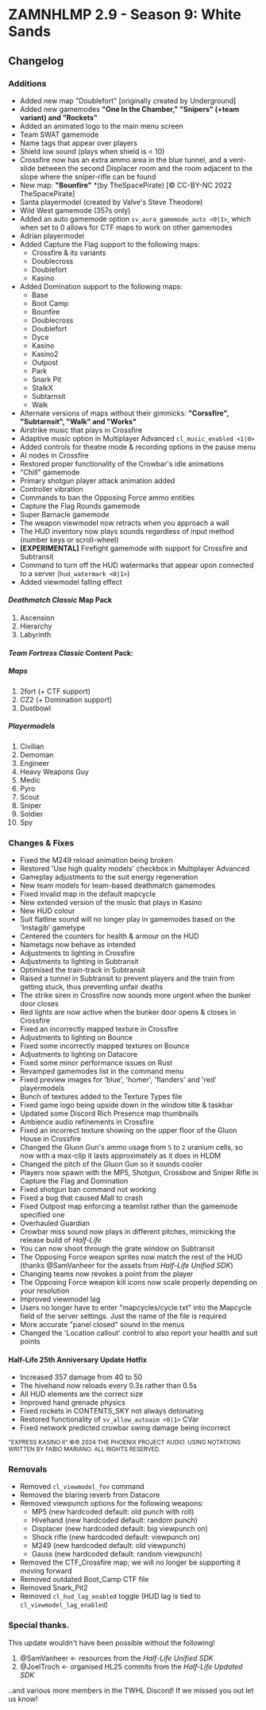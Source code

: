 # ZAMNHLMP 2.9 - Season 9: White Sands
## Changelog

### Additions
- Added new map "Doublefort" [originally created by Underground]
- Added new gamemodes **"One In the Chamber," "Snipers" (+team variant) and "Rockets"**
- Added an animated logo to the main menu screen
- Team SWAT gamemode
- Name tags that appear over players
- Shield low sound (plays when shield is < 10)
- Crossfire now has an extra ammo area in the blue tunnel, and a vent-slide between the second Displacer room and the room adjacent to the slope where the sniper-rifle can be found
- New map: **"Bounfire"** *(by TheSpacePirate) [© CC-BY-NC 2022 TheSpacePirate]
- Santa playermodel (created by Valve's Steve Theodore)
- Wild West gamemode (357s only)
- Added an auto gamemode option `sv_aura_gamemode_auto <0|1>`, which when set to 0 allows for CTF maps to work on other gamemodes
- Adrian playermodel
- Added Capture the Flag support to the following maps:
	- Crossfire & its variants
	- Doublecross
	- Doublefort
	- Kasino
- Added Domination support to the following maps:
	- Base
	- Boot Camp
	- Bounfire
	- Doublecross
	- Doublefort
	- Dyce
	- Kasino
	- Kasino2
	- Outpost
	- Park
	- Snark Pit
	- StalkX
	- Subtarnsit
	- Walk
- Alternate versions of maps without their gimmicks: **"Corssfire", "Subtarnsit", "Walk" and "Works"**
- Airstrike music that plays in Crossfire
- Adaptive music option in Multiplayer Advanced `cl_music_enabled <1|0>`
- Added controls for theatre mode & recording options in the pause menu
- AI nodes in Crossfire
- Restored proper functionality of the Crowbar's idle animations
- "Chill" gamemode
- Primary shotgun player attack animation added
- Controller vibration
- Commands to ban the Opposing Force ammo entities
- Capture the Flag Rounds gamemode
- Super Barnacle gamemode
- The weapon viewmodel now retracts when you approach a wall
- The HUD inventory now plays sounds regardless of input method (number keys or scroll-wheel)
- **[EXPERIMENTAL]** Firefight gamemode with support for Crossfire and Subtransit
- Command to turn off the HUD watermarks that appear upon connected to a server (`hud_watermark <0|1>`)
- Added viewmodel falling effect


#### *Deathmatch Classic* Map Pack
1. Ascension
1. Hierarchy
1. Labyrinth
#### __***Team Fortress Classic* Content Pack:**__
##### Maps
1. 2fort (+ CTF support)
1. CZ2 (+ Domination support)
1. Dustbowl
##### Playermodels
1. Civilian
1. Demoman
1. Engineer
1. Heavy Weapons Guy
1. Medic
1. Pyro
1. Scout
1. Sniper
1. Soldier
1. Spy

### Changes & Fixes
- Fixed the M249 reload animation being broken
- Restored 'Use high quality models' checkbox in Multiplayer Advanced
- Gameplay adjustments to the suit energy regeneration
- New team models for team-based deathmatch gamemodes
- Fixed invalid map in the default mapcycle
- New extended version of the music that plays in Kasino
- New HUD colour
- Suit flatline sound will no longer play in gamemodes based on the 'Instagib' gametype
- Centered the counters for health & armour on the HUD 
- Nametags now behave as intended
- Adjustments to lighting in Crossfire
- Adjustments to lighting in Subtransit
- Optimised the train-track in Subtransit
- Raised a tunnel in Subtransit to prevent players and the train from getting stuck, thus preventing unfair deaths
- The strike siren in Crossfire now sounds more urgent when the bunker door closes
- Red lights are now active when the bunker door opens & closes in Crossfire
- Fixed an incorrectly mapped texture in Crossfire
- Adjustments to lighting on Bounce
- Fixed some incorrectly mapped textures on Bounce
- Adjustments to lighting on Datacore
- Fixed some minor performance issues on Rust
- Revamped gamemodes list in the command menu
- Fixed preview images for 'blue', 'homer', 'flanders' and 'red' playermodels
- Bunch of textures added to the Texture Types file
- Fixed game logo being upside down in the window title & taskbar
- Updated some Discord Rich Presence map thumbnails
- Ambience audio refinements in Crossfire
- Fixed an incorrect texture showing on the upper floor of the Gluon House in Crossfire
- Changed the Gluon Gun's ammo usage from `5` to `2` uranium cells, so now with a max-clip it lasts approximately as it does in HLDM
- Changed the pitch of the Gluon Gun so it sounds cooler
- Players now spawn with the MP5, Shotgun, Crossbow and Sniper Rifle in Capture the Flag and Domination
- Fixed shotgun ban command not working
- Fixed a bug that caused Mall to crash
- Fixed Outpost map enforcing a teamlist rather than the gamemode specified one
- Overhauled Guardian
- Crowbar miss sound now plays in different pitches, mimicking the release build of *Half-Life*
- You can now shoot through the grate window on Subtransit
- The Opposing Force weapon sprites now match the rest of the HUD (thanks @SamVanheer for the assets from *Half-Life Unified SDK*)
- Changing teams now revokes a point from the player
- The Opposing Force weapon kill icons now scale properly depending on your resolution
- Improved viewmodel lag
- Users no longer have to enter "mapcycles/cycle.txt" into the Mapcycle field of the server settings. Just the name of the file is required
- More accurate "panel closed" sound in the menus
- Changed the 'Location callout' control to also report your health and suit points

#### Half-Life 25th Anniversary Update Hotfix
- Increased 357 damage from 40 to 50
- The hivehand now reloads every 0.3s rather than 0.5s
- All HUD elements are the correct size
- Improved hand grenade physics
- Fixed rockets in CONTENTS_SKY not always detonating
- Restored functionality of `sv_allow_autoaim <0|1>` CVar
- Fixed network predicted crowbar swing damage being incorrect




<small>"EXPRESS KASINO II" ©℗ 2024 THE PHOENIX PROJECT AUDIO. USING NOTATIONS WRITTEN BY FABIO MARIANO. ALL RIGHTS RESERVED.</small>

### Removals
- Removed `cl_viewmodel_fov` command
- Removed the blaring reverb from Datacore
- Removed viewpunch options for the following weapons:
	- MP5 (new hardcoded default: old punch with roll)
	- Hivehand (new hardcoded default: random punch)
	- Displacer (new hardcoded default: big viewpunch on)
	- Shock rifle (new hardcoded default: viewpunch on)
	- M249 (new hardcoded default: old viewpunch)
	- Gauss (new hardcoded default: random viewpunch)
- Removed the CTF_Crossfire map; we will no longer be supporting it moving forward
- Removed outdated Boot_Camp CTF file
- Removed Snark_Pit2
- Removed `cl_hud_lag_enabled` toggle (HUD lag is tied to `cl_viewmodel_lag_enabled`)

### Special thanks.
This update wouldn't have been possible without the following!
1. @SamVanheer <- resources from the *Half-Life Unified SDK*
2. @JoelTroch <- organised HL25 commits from the *Half-Life Updated SDK*

..and various more members in the TWHL Discord! If we missed you out let us know!